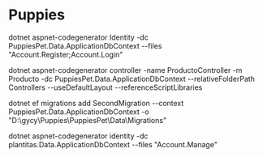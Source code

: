 # Puppies
dotnet aspnet-codegenerator Identity -dc PuppiesPet.Data.ApplicationDbContext --files "Account.Register;Account.Login"



dotnet aspnet-codegenerator controller -name ProductoController -m Producto -dc PuppiesPet.Data.ApplicationDbContext --relativeFolderPath Controllers --useDefaultLayout --referenceScriptLibraries



dotnet ef migrations add SecondMigration --context PuppiesPet.Data.ApplicationDbContext -o "D:\gycy\Puppies\PuppiesPet\Data\Migrations"




dotnet aspnet-codegenerator identity -dc plantitas.Data.ApplicationDbContext --files "Account.Manage"